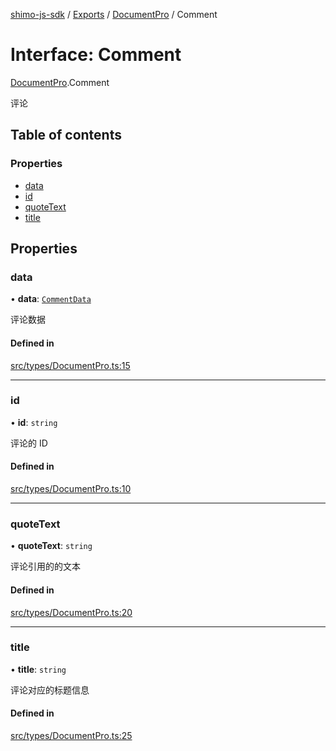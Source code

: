 [shimo-js-sdk](../README.md) / [Exports](../modules.md) / [DocumentPro](../modules/DocumentPro.md) / Comment

# Interface: Comment

[DocumentPro](../modules/DocumentPro.md).Comment

评论

## Table of contents

### Properties

- [data](DocumentPro.Comment.md#data)
- [id](DocumentPro.Comment.md#id)
- [quoteText](DocumentPro.Comment.md#quotetext)
- [title](DocumentPro.Comment.md#title)

## Properties

### data

• **data**: [`CommentData`](DocumentPro.CommentData.md)

评论数据

#### Defined in

[src/types/DocumentPro.ts:15](https://github.com/shimohq/shimo-js-sdk/blob/e9f3299/src/types/DocumentPro.ts#L15)

___

### id

• **id**: `string`

评论的 ID

#### Defined in

[src/types/DocumentPro.ts:10](https://github.com/shimohq/shimo-js-sdk/blob/e9f3299/src/types/DocumentPro.ts#L10)

___

### quoteText

• **quoteText**: `string`

评论引用的的文本

#### Defined in

[src/types/DocumentPro.ts:20](https://github.com/shimohq/shimo-js-sdk/blob/e9f3299/src/types/DocumentPro.ts#L20)

___

### title

• **title**: `string`

评论对应的标题信息

#### Defined in

[src/types/DocumentPro.ts:25](https://github.com/shimohq/shimo-js-sdk/blob/e9f3299/src/types/DocumentPro.ts#L25)
